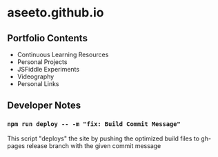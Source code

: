 # aseeto.github.io

## Portfolio Contents

- Continuous Learning Resources
- Personal Projects
- JSFiddle Experiments
- Videography
- Personal Links

## Developer Notes

### `npm run deploy -- -m "fix: Build Commit Message"`

This script "deploys" the site by pushing the optimized build files to gh-pages release branch with the given commit message